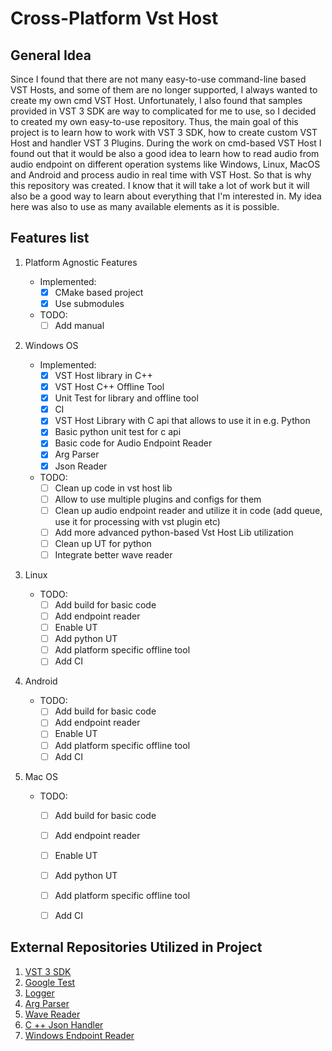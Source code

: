 # Cross-Platform Vst Host

## General Idea
Since I found that there are not many easy-to-use command-line based VST Hosts, and some of them are no longer supported,
 I always wanted to create my own cmd VST Host. Unfortunately, I also found that samples provided in VST 3 SDK are way 
to complicated for me to use, so I decided to created my own easy-to-use repository. Thus, the main goal of this project
 is to learn how to work with VST 3 SDK, how to create custom VST Host and handler VST 3 Plugins. During the work on 
cmd-based VST Host I found out that it would be also a good idea to learn how to read audio from audio endpoint on 
different operation systems like Windows, Linux, MacOS and Android and process audio in real time with VST Host. So that 
is why this repository was created. I know that it will take a lot of work but it will also be a good way to learn about
 everything that I'm interested in. My idea here was also to use as many available elements as it is possible.

## Features list
1. Platform Agnostic Features
    - Implemented:
      - [x] CMake based project
      - [x] Use submodules
    - TODO:
      - [ ] Add manual
      
1. Windows OS

    - Implemented:
      - [x] VST Host library in C++
      - [x] VST Host C++ Offline Tool
      - [x] Unit Test for library and offline tool
      - [x] CI
      - [x] VST Host Library with C api that allows to use it in e.g. Python
      - [x] Basic python unit test for c api
      - [x] Basic code for Audio Endpoint Reader
      - [x] Arg Parser
      - [X] Json Reader 
    - TODO:
      - [ ] Clean up code in vst host lib
      - [ ] Allow to use multiple plugins and configs for them
      - [ ] Clean up audio endpoint reader and utilize it in code (add queue, use it for processing with vst plugin etc)
      - [ ] Add more advanced python-based Vst Host Lib utilization
      - [ ] Clean up UT for python
      - [ ] Integrate better wave reader

1. Linux

    - TODO:
      - [ ] Add build for basic code 
      - [ ] Add endpoint reader
      - [ ] Enable UT
      - [ ] Add python UT
      - [ ] Add platform specific offline tool
      - [ ] Add CI

1. Android

    - TODO:
      - [ ] Add build for basic code 
      - [ ] Add endpoint reader
      - [ ] Enable UT
      - [ ] Add platform specific offline tool
      - [ ] Add CI

1. Mac OS

    - TODO:
      - [ ] Add build for basic code 
      - [ ] Add endpoint reader
      - [ ] Enable UT
      - [ ] Add python UT
      - [ ] Add platform specific offline tool
      - [ ] Add CI


## External Repositories Utilized in Project 
1. [VST 3 SDK](https://github.com/steinbergmedia/vst3sdk)
1. [Google Test](https://github.com/google/googletest)
1. [Logger](https://github.com/amrayn/easyloggingpp)
1. [Arg Parser](https://github.com/p-ranav/argparse)
1. [Wave Reader](https://github.com/audionamix/wave)
1. [C ++ Json Handler](https://github.com/nlohmann/json)
1. [Windows Endpoint Reader](https://github.com/mofo7777/Stackoverflow/tree/master/WasapiCapture)
